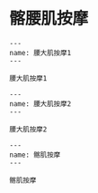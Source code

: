 # 髂腰肌按摩

```{figure} /_static/img/2022-02-02-13-40-58.png
---
name: 腰大肌按摩1
---

腰大肌按摩1
```

```{figure} /_static/img/2022-02-02-13-41-47.png
---
name: 腰大肌按摩2
---

腰大肌按摩2
```

```{figure} /_static/img/2022-02-02-13-42-15.png
---
name: 髂肌按摩
---

髂肌按摩
```